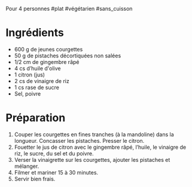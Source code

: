Pour 4 personnes
#plat #végétarien #sans_cuisson 

# Ingrédients

- 600 g de jeunes courgettes
- 50 g de pistaches décortiquées non salées
- $1/2$ cm de gingembre râpé
- 4 cs d’huile d'olive
- 1 citron (jus)
- 2 cs de vinaigre de riz
- 1 cs rase de sucre
- Sel, poivre

# Préparation

1. Couper les courgettes en fines tranches (à la mandoline) dans la longueur. Concasser les pistaches. Presser le citron.
2. Fouetter le jus de citron avec le gingembre râpé, l’huile, le vinaigre de riz, le sucre, du sel et du poivre.
3. Verser la vinaigrette sur les courgettes, ajouter les pistaches et mélanger. 
4. Filmer et mariner 15 à 30 minutes.
5. Servir bien frais.
